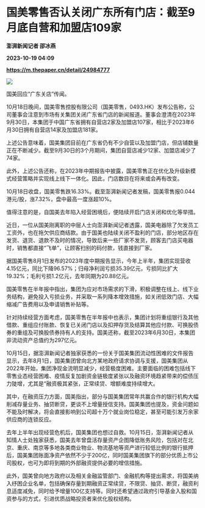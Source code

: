 # 国美零售否认关闭广东所有门店：截至9月底自营和加盟店109家
**澎湃新闻记者 邵冰燕**

**2023-10-19 04:09**

**https://m.thepaper.cn/detail/24984777**

![](https://imagecloud.thepaper.cn/thepaper/image/274/730/66.png)

国美回应“广东关店”传闻。

10月18日晚间，国美零售控股有限公司（国美零售，0493.HK）发布公告称，公司董事会注意到市场有关集团关闭广东省门店的新闻报道。董事会澄清在2023年9月30日，本集团于中国广东省拥有自营店2家及加盟店107家，相比于2023年6月30日拥有自营店14家及加盟店181家。

上述公告意味着，国美集团目前在广东省仍有不少自营以及加盟门店，但店铺数量正在不断减少。截至9月30日的3个月期间，集团自营店减少12家、加盟店减少了74家。

此外，上述公告还称，在2023年中期报告中披露，国美零售正在优化及升级新模式经营策略并实现线上线下一体化。因此，门店数目在将来或会再有改变。

10月18日收盘，国美零售跌16.33%。截至澎湃新闻记者发稿，国美零售报0.044港元/股，涨7.32%，盘中最高一度涨超10%。

值得注意的是，自国美去年陷入经营困境后，便陆续开启门店关闭和优化等举措。

近日，一位从国美刚离职的中层人士向澎湃新闻记者透露，国美电器除了欠发员工工资外，也在拖欠供应商结款。由于国美也陆续关闭不盈利的门店，部分地区存在发货、退货、退款不及时的情况，导致后来一些厂家不发货，顾客去门店买电器时，销售都直接“飞单”，让顾客扫别的码付款，钱直接到厂家。

据国美零售8月1日发布的2023年度中期报告显示，今年上半年，集团实现营收4.15亿元，同比下降96.57%；归母净利润亏损35.39亿元，亏损同比扩大19.32%；毛利亏损1.2亿元，去年同期为20.88亿元。

国美零售在半年报中指出，集团为应对市场需求的下滑，积极调整在线上、线下业务结构，避免投入亏损业务，并采取一系列降本增效措施，如关闭低效门店、大幅缩减广告费用以及申请销售补贴等。

针对持续经营方面考虑，国美零售在半年报中也表示，集团计划将重组银行及其他借款、重组应付账款、恢复已关闭门店以及扣押存货及结算其他应付款、可换股债券的重组及可换股债券持有人的支持。国美还称，截至2023年6月30日，本集团非流动资产总值约为297亿元。

10月15日，据澎湃新闻记者独家获悉的一份关于国美集团流动性困难的文件报告显示，去年8月1日，国美集团曾向北方某地政府请求协调与支援，国美集团从2022年开始，集团净现金流明显减少，经营极度困难。主要面临的困难包括线下零售业态经营困难、疫情反复加剧资金链极度紧张以及融资环境趋紧带来的偿债压力陡增，尤其是“融资极其紧张，正常续贷、增额难度持续增大。

其中，在融资压力方面，国美指出，部分与国美集团常年共赢合作的银行机构大幅削减存量业务、抽贷断贷，更谈不上增量授信支持。国美集团也提及，资金问题如不能及时解决，将会直接影响到公司超十万个就业岗位稳定，甚至可能引发万余家供应商的连锁反应。

去年上半年出现经营危机后，国美集团也想过自救。10月15日，澎湃新闻记者从知情人士处独家获悉，国美去年曾盘活存量资产企图降低账务风险，包括对在北京、重庆、南京等多地各类商业物业、物流基地等资产进行较低比例的银行抵押后，国美集团账面净资产依然不少于200亿，同时国美集团旗下的部分优质上市公司股权，也可为即将到期的外部融资提供必要的增信措施。

此外，国美曾向地方政府以及相关金融监管部门、金融机构等提出需求，将国美纳入纾困企业名单，包括确保存量到期融资正常续贷，不限贷、抽贷、断贷，融资利息适度减免，同时给予增量100亿支持等。同时还希望通过政府引导基金入股和国资参与的方式，引进优质战略投资者来优化股权结构。